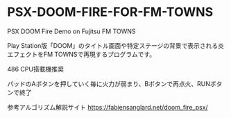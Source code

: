 # PSX-DOOM-FIRE-FOR-FM-TOWNS
PSX DOOM Fire Demo on Fujitsu FM TOWNS


Play Station版「DOOM」のタイトル画面や特定ステージの背景で表示される炎エフェクトをFM TOWNSで再現するプログラムです。


486 CPU搭載機推奨


パッドのAボタンを押していく毎に火力が弱まり、Bボタンで再点火、RUNボタンで終了


参考アルゴリズム解説サイト https://fabiensanglard.net/doom_fire_psx/
